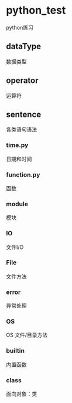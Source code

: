 # python_test
python练习

## dataType
数据类型

## operator
运算符

## sentence
各类语句语法

### time.py
日期和时间

### function.py
函数

### module
模块

### IO
文件I/O

### File
文件方法

### error
异常处理

### OS
OS 文件/目录方法

### builtin
内置函数

### class
面向对象：类
